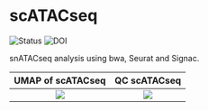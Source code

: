 # scATACseq

![Status](https://img.shields.io/badge/status-alpha-red)
![DOI](https://img.shields.io/badge/DOI-in__progress-blue)

snATACseq analysis using bwa, Seurat and Signac.

UMAP of scATACseq      | QC scATACseq    
:-------------------------:|:-------------------------:
![](https://github.com/hasanwraeth/scATACseq/blob/main/Rplot.png)  |  ![](https://github.com/hasanwraeth/scATACseq/blob/main/Rplot1.png)
